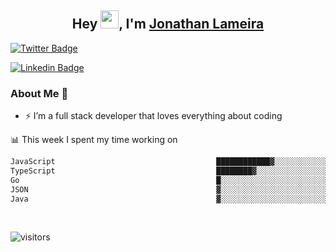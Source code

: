 <h2 align="center">Hey <img src="https://github.com/TheDudeThatCode/TheDudeThatCode/blob/master/Assets/Hi.gif" width="29">, I'm <a href="https://www.linkedin.com/in/jonathanlameira/">Jonathan Lameira</a></h2>

[![Twitter Badge](https://img.shields.io/badge/-@jlameira-3333cc?style=flat-square&labelColor=3333cc&logo=twitter&logoColor=white&link=https://twitter.com/jlameira)](https://twitter.com/jlameira) 
  
[![Linkedin Badge](https://img.shields.io/badge/-Jonathan%20Lameira-3333cc?style=flat-square&logo=Linkedin&logoColor=white&link=https://www.linkedin.com/in/jonathanlameira/)](https://www.linkedin.com/in/jonathanlameira/)


### About Me 🚀
- ⚡  I’m a full stack developer that loves everything about coding</br>

<!-- ![Jonathan Lameira github stats](https://github-readme-stats.vercel.app/api?username=jlameirameli&show_icons=true&hide_border=true)&nbsp;&nbsp; -->

📊 This week I spent my time working on
<!--START_SECTION:waka-->

```txt
JavaScript                                    ████████████▓░░░░░░░░░░░░   50.89 %
TypeScript                                    ████████▓░░░░░░░░░░░░░░░░   35.01 %
Go                                            █░░░░░░░░░░░░░░░░░░░░░░░░   03.52 %
JSON                                          ▓░░░░░░░░░░░░░░░░░░░░░░░░   02.95 %
Java                                          ▓░░░░░░░░░░░░░░░░░░░░░░░░   02.80 %
```

<!--END_SECTION:waka-->

<br />

![visitors](https://visitor-badge.laobi.icu/badge?page_id=jlameirameli.jlameirameli)
